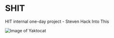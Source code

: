 # SHIT
HIT internal one-day project - Steven Hack Into This

![Image of Yaktocat](http://i.imgur.com/TuFY6C3.jpg)
